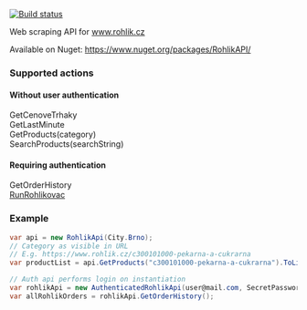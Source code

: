 [![Build status](https://ci.appveyor.com/api/projects/status/e46x2aurw79ybur7?svg=true)](https://ci.appveyor.com/project/xobed/rohlikapi-1sk01)

Web scraping API for www.rohlik.cz

Available on Nuget:
https://www.nuget.org/packages/RohlikAPI/

### Supported actions  
#### Without user authentication
GetCenoveTrhaky  
GetLastMinute  
GetProducts(category)  
SearchProducts(searchString)  
#### Requiring authentication
GetOrderHistory  
[RunRohlikovac](https://www.rohlik.cz/stranka/rohlikovac)

### Example
```cs
var api = new RohlikApi(City.Brno);
// Category as visible in URL
// E.g. https://www.rohlik.cz/c300101000-pekarna-a-cukrarna
var productList = api.GetProducts("c300101000-pekarna-a-cukrarna").ToList();
```
```cs
// Auth api performs login on instantiation
var rohlikApi = new AuthenticatedRohlikApi(user@mail.com, SecretPassword);
var allRohlikOrders = rohlikApi.GetOrderHistory();
```
